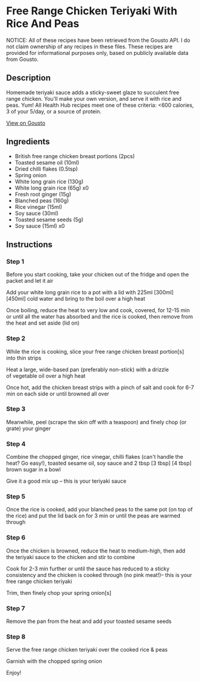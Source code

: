 # Free Range Chicken Teriyaki With Rice And Peas

NOTICE: All of these recipes have been retrieved from the Gousto API. I do not claim ownership of any recipes in these files. These recipes are provided for informational purposes only, based on publicly available data from Gousto.

## Description

Homemade teriyaki sauce adds a sticky-sweet glaze to succulent free range chicken. You'll make your own version, and serve it with rice and peas. Yum! All Health Hub recipes meet one of these criteria: <600 calories, 3 of your 5/day, or a source of protein.

[View on Gousto](https://www.gousto.co.uk/recipes/cookbook/free-range-chicken-teriyaki-with-rice-and-peas)

## Ingredients

- British free range chicken breast portions (2pcs)
- Toasted sesame oil (10ml)
- Dried chilli flakes (0.5tsp)
- Spring onion
- White long grain rice (130g)
- White long grain rice (65g) x0
- Fresh root ginger (15g)
- Blanched peas (160g)
- Rice vinegar (15ml)
- Soy sauce (30ml)
- Toasted sesame seeds (5g)
- Soy sauce (15ml) x0

## Instructions


### Step 1

Before you start cooking, take your chicken out of the fridge and open the packet and let it air

Add your white long grain rice to a pot with a lid with 225ml <span class="text-purple">[300ml]</span><span class="text-danger"> [450ml] </span>cold water and bring to the boil over a high heat

Once boiling, reduce the heat to very low and cook, covered, for 12-15 min or until all the water has absorbed and the rice is cooked, then remove from the heat and set aside (lid on)


### Step 2

While the rice is cooking, slice your free range chicken breast portion[s] into thin strips

Heat a large, wide-based pan (preferably non-stick) with a drizzle of vegetable oil over a high heat

Once hot, add the chicken breast strips with a pinch of salt and cook for 6-7 min on each side or until browned all over


### Step 3

Meanwhile, peel (scrape the skin off with a teaspoon) and finely chop (or grate) your ginger


### Step 4

Combine the chopped ginger, rice vinegar, chilli flakes (can't handle the heat? Go easy!), toasted sesame oil, soy sauce and 2 tbsp <span class="text-purple">[3 tbsp] </span><span class="text-danger">[4 tbsp]</span> brown sugar in a bowl

Give it a good mix up – this is your teriyaki sauce


### Step 5

Once the rice is cooked, add your blanched peas to the same pot (on top of the rice) and put the lid back on for 3 min or until the peas are warmed through


### Step 6

Once the chicken is browned, reduce the heat to medium-high, then add the teriyaki sauce to the chicken and stir to combine

Cook for 2-3 min further or until the sauce has reduced to a sticky consistency and the chicken is cooked through (no pink meat!)– this is your free range chicken teriyaki

Trim, then finely chop your spring onion[s]


### Step 7

Remove the pan from the heat and add your toasted sesame seeds

### Step 8

Serve the free range chicken teriyaki over the cooked rice & peas

Garnish with the chopped spring onion

Enjoy!

